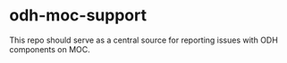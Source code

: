 # odh-moc-support
This repo should serve as a central source for reporting issues with ODH components on MOC.
